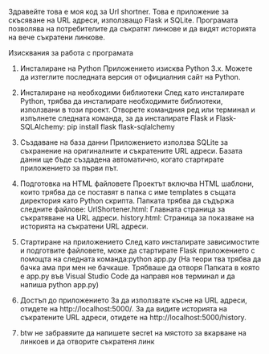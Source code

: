 Здравейте това е моя код за Url shortner.
Това е приложение за скъсяване на URL адреси, използващо Flask и SQLite. Програмата позволява на потребителите да съкратят линкове и да видят историята на вече съкратени линкове.


Изисквания за работа с програмата
1. Инсталиране на Python
Приложението изисква Python 3.x. Можете да изтеглите последната версия от официалния сайт на Python.

2. Инсталиране на необходими библиотеки
След като инсталирате Python, трябва да инсталирате необходимите библиотеки, използвани в този проект. Отворете командния ред или терминал и изпълнете следната команда, за да инсталирате Flask и Flask-SQLAlchemy: pip install flask flask-sqlalchemy

3. Създаване на база данни
Приложението използва SQLite за съхранение на оригиналните и съкратените URL адреси. Базата данни ще бъде създадена автоматично, когато стартирате приложението за първи път.

4. Подготовка на HTML файловете
Проектът включва HTML шаблони, които трябва да се поставят в папка с име templates в същата директория като Python скрипта. Папката трябва да съдържа следните файлове:
UrlShortener.html: Главната страница за съкратяване на URL адреси.
history.html: Страница за показване на историята на съкратени URL адреси.

5. Стартиране на приложението
След като инсталирате зависимостите и подготвите файловете, може да стартирате Flask приложението с помощта на следната команда:python app.py
(На теори тва трябва да бачка ама при мен не бачкаше. Трябваше да отворя Папката в която е app.py във Visual Studio Code да направя нов терминал и да напиша python app.py)
 
6. Достъп до приложението
За да използвате късне на URL адреси, отидете на http://localhost:5000/.
За да видите историята на съкратените URL адреси, отидете на http://localhost:5000/history.

7. btw не забравяите да напишете secret на мястото за вкарване на линкоев и да отворите съкратеня линк
